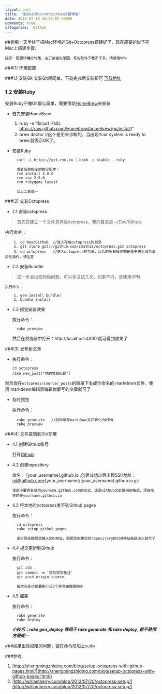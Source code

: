 ```yaml
---
layout: post
title: "使用Github+Octopress搭建博客"
date: 2015-07-18 16:58:03 +0800
comments: true
categories:  Github
---
```





##折腾一天半终于把Mac环境的Git+Octopress搭建好了，现在简要的说下在Mac上搭建步骤.

`提示：配置环境的时候，由于被强的原因，有的软件下载不下来，请使用VPN`




###(1) 环境配置

###1.1 安装Git 
安装Git很简单，下载完成后安装即可 [下载地址](http://git-scm.com/)

### 1.2 安装Ruby 
 
 安装Ruby不像Git那么简单，需要借助[HomeBrew](http://brew.sh/index_zh-cn.html)来安装
 	
* 首先安装HomeBrew 	

	1. ruby -e "$(curl -fsSL https://raw.github.com/Homebrew/homebrew/go/install)"  
	2. brew doctor  //这个是用来诊断的，当出现Your system is ready to brew.就表示OK了。
	
	
* 安装Ruby

		curl -L https://get.rvm.io | bash -s stable --ruby
		
		或者安装指定的稳定版本：
		rvm install 2.0.0
		rvm use 2.0.0	
		rvm rubygems latest
	
		以上二者选一
				
			

###(2) 安装Octopress

* 2.1 安装octopress<br/>

> 首先在建立一个文件夹存放octopress，我的目录是 ~/Dev/Github.

  执行命令：
 
		1. cd Dev/Github  //进入存放octopress的目录
		2. git clone git://github.com/imathis/octopress.git octopress
		3. cd octopress   //进入octopress的目录，以后的所有操作都是基于进入该目录后的操作，请注意

* 2.2 安装Bundler<br/>
>	这一步会出现网络问题，可以多试试几次，如果不行，请使用VPN.
	
	执行命令：
	 	
		1. gem install bundler
		2. bundle install
		
* 2.3 预览安装效果
		
	执行命令：
	
		rake preview
			
	然后在浏览器中打开：http://localhost:4000 就可看到效果了	



###(3) 发布新文章
	
  * 执行命令：
  
		cd octopress
		rake new_post["你的文章标题"]
   
   然后会在`octopress/source/_posts`的目录下生成你命名的 markdown文件，使用 markdown编辑器编辑你要写的文章就可了
	
* 及时预览

   执行命令：
		
		rake generate   //将你编写markdown文件转化为HTML
		rake preview    
		 
		 
		
		
		
###(4) 文件提到到Git/部署
* 4.1 创建Github帐号

	打开[Github](http://github.com)

* 4.2 创建repository 

	命名： [your_username].github.io ,创建成功过后出现SSH地址：git@github.com:[your_username]/[your_username].github.io.git
	
	`注意不要命名成为youname.github.com的形式，这是Github之前使用的格式，现在推荐的是yourname.github.io`
	
* 4.3 将本地的octopress发不到Github pages

   执行命令：
		
		cd octopress
		rake setup_github_pages
		
		该步骤会提醒您输入SSH地址，就把您创建您的repository的SSH地址粘贴进入就可了	   	
* 4.4 提交更新到Github
   
   执行命令：
   
		git add .
		git commit -m '您的提交备注'
		git push origin source
		
		每次有变动都要执行该3个命令做数据同步

* 4.5 部署
   
   执行命令：
		
		rake generate
		rake deploy
		
		   
   		   	
  ___小技巧：rake gen_deploy 等同于 rake generate 和 rake deploy, 是不是很方便呢—___
	



###如果出现权限的问题，请在命令前加上sudo



###参考:
1. [http://shengmingzhiqing.com/blog/setup-octopress-with-github-pages.html/](http://shengmingzhiqing.com/blog/setup-octopress-with-github-pages.html/)
1. [http://williamherry.com/blog/2012/07/20/octopress-setup/](http://williamherry.com/blog/2012/07/20/octopress-setup/)